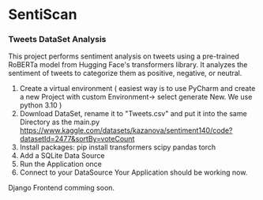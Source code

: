 # SentiScan
### Tweets DataSet Analysis 

This project performs sentiment analysis on tweets using a pre-trained RoBERTa model from Hugging Face's transformers library. It analyzes the sentiment of tweets to categorize them as positive, negative, or neutral.

1. Create a virtual environment ( easiest way is to use PyCharm and create a new Project with custom Environment-> select generate New. We use python 3.10 )
2. Download DataSet, rename it to "Tweets.csv" and put it into the same Directory as the main.py
   https://www.kaggle.com/datasets/kazanova/sentiment140/code?datasetId=2477&sortBy=voteCount
4. Install packages: pip install transformers scipy pandas torch
5. Add a SQLite Data Source
7. Run the Application once
8. Connect to your DataSource
Your Application should be working now.

Django Frontend comming soon.

